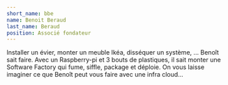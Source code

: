 ```yaml
---
short_name: bbe
name: Benoit Beraud
last_name: Beraud
position: Associé fondateur
---
```

Installer un évier, monter un meuble Ikéa, disséquer un système, … Benoît sait faire.
Avec un Raspberry-pi et 3 bouts de plastiques, il sait monter une Software Factory qui fume, siffle, package et déploie.
On vous laisse imaginer ce que Benoît peut vous faire avec une infra cloud…




